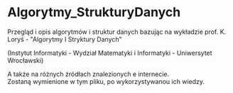 # Algorytmy_StrukturyDanych

Przegląd i opis algorytmów i struktur danych bazując na wykładzie prof. K. Loryś - "Algorytmy I Stryktury Danych"

(Instytut Informatyki - Wydział Matematyki i Informatyki - Uniwersytet Wrocławski)  

A także na różnych źródłach znalezionych e internecie.  
Zostaną wymienione w tym pliku, po wykorzystywanou ich wiedzy. 
